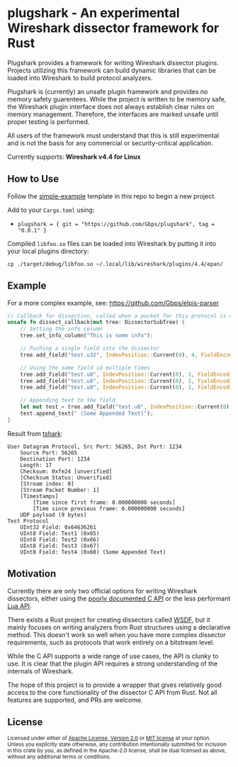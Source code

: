 # plugshark - An experimental Wireshark dissector framework for Rust

Plugshark provides a framework for writing Wireshark dissector plugins. Projects utilizing
this framework can build dynamic libraries that can be loaded into Wireshark to build
protocol analyzers.

Plugshark is (currently) an unsafe plugin framework and provides no memory safety guarentees. While the
project is written to be memory safe, the Wireshark plugin interface does not always establish clear
rules on memory management. Therefore, the interfaces are marked unsafe until proper testing is performed.

All users of the framework must understand that this is still experimental and is not the basis for any
commercial or security-critical application.

Currently supports: **Wireshark v4.4 for Linux**

## How to Use

Follow the <a href="simple-example">simple-example</a> template in this repo to begin a new project.

Add to your `Cargo.toml` using:
- `plugshark = { git = "https://github.com/Gbps/plugshark", tag = "0.0.1" }`

Compiled `libfoo.so` files can be loaded into Wireshark by putting it into your local plugins directory:

```
cp ./target/debug/libfoo.so ~/.local/lib/wireshark/plugins/4.4/epan/
```

## Example

For a more complex example, see: https://github.com/Gbps/elpis-parser

```rust
// Callback for dissection, called when a packet for this protocol is detected and dissected.
unsafe fn dissect_callback(mut tree: DissectorSubTree) {
    // Setting the info column
    tree.set_info_column("This is some info"); 

    // Pushing a single field into the dissector
    tree.add_field("test.u32", IndexPosition::Current(0), 4, FieldEncoding::LittleEndian);

    // Using the same field id multiple times
    tree.add_field("test.u8", IndexPosition::Current(0), 1, FieldEncoding::LittleEndian);
    tree.add_field("test.u8", IndexPosition::Current(0), 1, FieldEncoding::LittleEndian);
    tree.add_field("test.u8", IndexPosition::Current(0), 1, FieldEncoding::LittleEndian);

    // Appending text to the field
    let mut test = tree.add_field("test.u8", IndexPosition::Current(0), 1, FieldEncoding::LittleEndian);
    test.append_text(" (Some Appended Text)");
}
```

Result from [tshark](https://www.wireshark.org/docs/man-pages/tshark.html):

```
User Datagram Protocol, Src Port: 56265, Dst Port: 1234
    Source Port: 56265
    Destination Port: 1234
    Length: 17
    Checksum: 0xfe24 [unverified]
    [Checksum Status: Unverified]
    [Stream index: 0]
    [Stream Packet Number: 1]
    [Timestamps]
        [Time since first frame: 0.000000000 seconds]
        [Time since previous frame: 0.000000000 seconds]
    UDP payload (9 bytes)
Test Protocol
    UInt32 Field: 0x64636261
    UInt8 Field: Test1 (0x65)
    UInt8 Field: Test2 (0x66)
    UInt8 Field: Test3 (0x67)
    UInt8 Field: Test4 (0x68) (Some Appended Text)
```

## Motivation

Currently there are only two official options for writing Wireshark dissectors, either using
the [poorly documented C API](https://www.wireshark.org/docs/wsdg_html_chunked/ChDissectAdd.html) or
the less performant [Lua API](https://www.wireshark.org/docs/wsdg_html_chunked/wsluarm_modules.html).

There exists a Rust project for creating dissectors called [WSDF](https://github.com/ghpr-asia/wsdf), but
it mainly focuses on writing analyzers from Rust structures using a declarative method. This doesn't work
so well when you have more complex dissector requirements, such as protocols that work entirely on a bitstream
level.

While the C API supports a wide range of use cases, the API is clunky to use. It is clear that the plugin API
requires a strong understanding of the internals of Wireshark.

The hope of this project is to provide a wrapper that gives relatively good access to the core functionality of
the dissector C API from Rust. Not all features are supported, and PRs are welcome.

## License

<sup>
Licensed under either of <a href="LICENSE-APACHE">Apache License, Version
2.0</a> or <a href="LICENSE-MIT">MIT license</a> at your option.
</sup>

<br>

<sub>
Unless you explicitly state otherwise, any contribution intentionally submitted
for inclusion in this crate by you, as defined in the Apache-2.0 license, shall
be dual licensed as above, without any additional terms or conditions.
</sub> 

